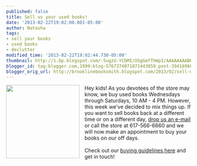 ```yaml
---
published: false
title: Sell us your used books!
date: '2013-02-22T19:02:00.001-05:00'
author: Natasha
tags:
- sell your books
- used books
- declutter
modified_time: '2013-02-22T19:02:44.730-05:00'
thumbnail: http://1.bp.blogspot.com/-5ugzU-YCbMI/USgGmfThWpI/AAAAAAAABKA/GtmO4fCwc3I/s72-c/ubcvintage.jpg
blogger_id: tag:blogger.com,1999:blog-5767374071871443859.post-3941696649548854169
blogger_orig_url: http://brooklinebooksmith.blogspot.com/2013/02/sell-us-your-used-books.html
---
```


<div class="separator" style="clear: both; text-align: center;"><a href="http://1.bp.blogspot.com/-5ugzU-YCbMI/USgGmfThWpI/AAAAAAAABKA/GtmO4fCwc3I/s1600/ubcvintage.jpg" imageanchor="1" style="clear: left; float: left; margin-bottom: 1em; margin-right: 1em;"><img border="0" height="200" src="http://1.bp.blogspot.com/-5ugzU-YCbMI/USgGmfThWpI/AAAAAAAABKA/GtmO4fCwc3I/s200/ubcvintage.jpg" width="200" /></a></div>Hey kids! As you devotees of the store may know, we buy used books Wednesdays through Saturdays, 10 AM - 4 PM. However, this week we've decided to mix things up. If you want to sell books back at a different time or on a different day, <a href="mailto:ubc@brooklinebooksmith.com">drop us an e-mail</a> or call the store at 617-566-6660 and we will now make an appointment to buy your books on our off days.<br /><br />Check out our <a href="http://brooklinebooksmith-shop.com/ubc">buying guidelines here</a> and get in touch!